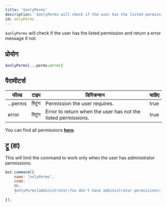 ```yaml
---
title: '$onlyPerms'
description: '$onlyPerms will check if the user has the listed permission and return a error message if not.'
id: onlyPerms
---
```


`$onlyPerms` will check if the user has the listed permission and return a error message if not.

## प्रोयोग

```php
$onlyPerms[...perms;error]
```

## पैरामीटर्स

| फील्ड    | टाइप     | डिस्क्रिप्शन                                                  | चाहिए |
| -------- | -------- | ------------------------------------------------------------- |:-----:|
| ...perms | स्ट्रिंग | Permission the user requires.                                 | true  |
| error    | स्ट्रिंग | Error to return when the user has not the listed permissions. | true  |

You can find all permissions __[here](../../guides/Client/2permissionsintents.md)__.

## ट्रू (हा)

This will limit the command to work only when the user has administrator permissions:

```javascript
bot.command({
    name: "onlyPerms",
    code: `
    Ok.
    $onlyPerms[administrator;You don't have administrator permissions!]
    `
});
```